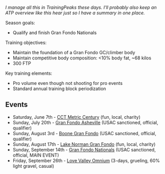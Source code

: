 *I manage all this in TrainingPeaks these days. I'll probably also keep an ATP overview like this hear just so I have a summary in one place.*

Season goals:

- Qualify and finish Gran Fondo Nationals

Training objectives:

- Maintain the foundation of a Gran Fondo GC/climber body
- Maintain competitive body composition: <10% body fat, ~68 kilos
- 300 FTP

Key training elements:

- Pro volume even though not shooting for pro events
- Standard annual training block periodization
## Events

- Saturday, June 7th - [CCT Metric Century](https://raceroster.com/events/2025/99053/cct) (fun, local, charity)
- Sunday, July 20th - [Gran Fondo Asheville](https://www.granfondonationalseries.com/gran-fondo-asheville/) (USAC sanctioned, official, qualifier)
- Sunday, August 3rd - [Boone Gran Fondo](https://www.granfondonationalseries.com/gran-fondo-boone/) (USAC sanctioned, official, qualifier)
- Sunday, August 17th - [Lake Norman Gran Fondo](https://lakenormanfondo.com/) (fun, local, charity)
- Sunday, September 14th - [Gran Fondo Nationals](https://www.granfondonationalseries.com/gran-fondo-maryland/) (USAC sanctioned, official, MAIN EVENT)
- Friday, September 26th -  [Love Valley Omnium](https://www.lovevalleyroubaix.com/) (3-days, grueling, 60% light gravel, casual)